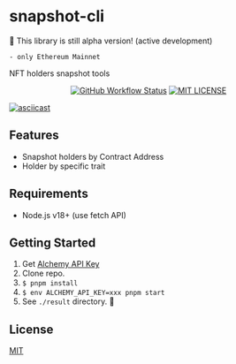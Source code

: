 # snapshot-cli

🚧 This library is still alpha version! (active development)

```
- only Ethereum Mainnet
```

NFT holders snapshot tools

<p align="center">
  <a href="https://github.com/scaffdog/scaffdog/actions?workflow=CI"><img src="https://img.shields.io/github/actions/workflow/status/microverse-dev/snapshot-cli/ci.yaml?label=test&logo=github&style=flat-square" alt="GitHub Workflow Status" /></a>
  <a href="./LICENSE"><img src="https://img.shields.io/github/license/scaffdog/scaffdog?label=license&style=flat-square" alt="MIT LICENSE" /></a>
</p>

[![asciicast](https://asciinema.org/a/t2YoPswCimu1Gl0QUh7aAAcqm.svg)](https://asciinema.org/a/t2YoPswCimu1Gl0QUh7aAAcqm)

## Features

- Snapshot holders by Contract Address
- Holder by specific trait

## Requirements

- Node.js v18+ (use fetch API)

## Getting Started

1. Get [Alchemy API Key](https://docs.alchemy.com/docs/alchemy-quickstart-guide)
2. Clone repo.
3. `$ pnpm install`
4. `$ env ALCHEMY_API_KEY=xxx pnpm start`
5. See `./result` directory. 🎉

## License

[MIT](LICENSE)
